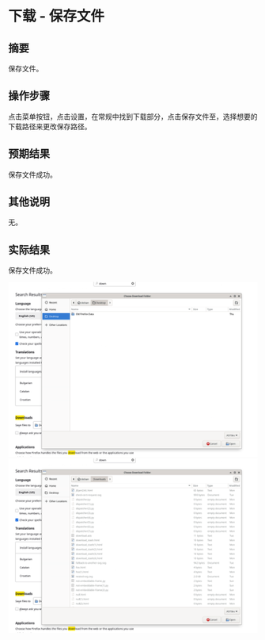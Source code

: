 # 下载 - 保存文件

## 摘要

保存文件。

## 操作步骤

点击菜单按钮，点击设置，在常规中找到下载部分，点击保存文件至，选择想要的下载路径来更改保存路径。

## 预期结果

保存文件成功。

## 其他说明

无。

## 实际结果

保存文件成功。

![alt text](image-93.png)
![alt text](image-117.png)
